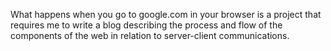 What happens when you go to google.com in your browser is a project that requires me to write a blog describing the process and flow of the components of the web in relation to server-client communications.
